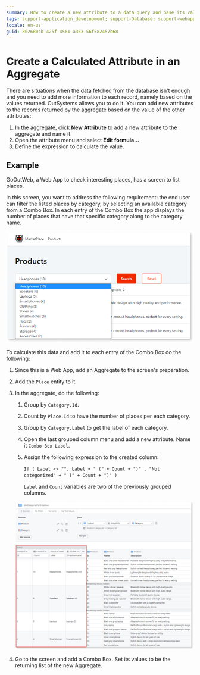 ```yaml
---
summary: How to create a new attribute to a data query and base its value on the other record's attributes.
tags: support-application_development; support-Database; support-webapps
locale: en-us
guid: 802680cb-425f-4561-a353-56f582457b68
---
```


# Create a Calculated Attribute in an Aggregate

There are situations when the data fetched from the database isn't enough and you need to add more information to each record, namely based on the values returned. OutSystems allows you to do it. You can add new attributes to the records returned by the aggregate based on the value of the other attributes:

1. In the aggregate, click **New Attribute** to add a new attribute to the aggregate and name it.
1. Open the attribute menu and select **Edit formula...**
1. Define the expression to calculate the value.

## Example

GoOutWeb, a Web App to check interesting places, has a screen to list places.

In this screen, you want to address the following requirement: the end user can filter the listed places by category, by selecting an available category from a Combo Box. In each entry of the Combo Box the app displays the number of places that have that specific category along to the category name.

![Create a Calculated Attribute in an Aggregate](images/calculated-attribute-create-1.png)

To calculate this data and add it to each entry of the Combo Box do the following:

1. Since this is a Web App, add an Aggregate to the screen's preparation.

1. Add the `Place` entity to it.

1. In the aggregate, do the following:

    1. Group by `Category.Id`.

    1. Count by `Place.Id` to have the number of places per each category.

    1. Group by `Category.Label` to get the label of each category.

    1. Open the last grouped column menu and add a new attribute. Name it `Combo Box Label`.

    1. Assign the following expression to the created column:

        `If ( Label <> "", Label + " (" + Count + ")" , "Not categorized" + " (" + Count + ")" )`

        `Label` and `Count` variables are two of the previously grouped columns.

    ![Create a Calculated Attribute in an Aggregate](images/calculated-attribute-create-2.png)

1. Go to the screen and add a Combo Box. Set its values to be the returning list of the new Aggregate.
